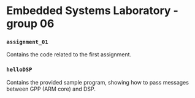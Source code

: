 # Embedded Systems Laboratory - group 06

### `assignment_01`
Contains the code related to the first assignment.

### `helloDSP`
Contains the provided sample program, showing how to pass messages between GPP (ARM core) and DSP.
